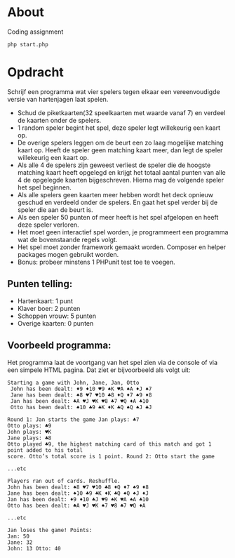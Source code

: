 # About
Coding assignment

`php start.php`

# Opdracht
Schrijf een programma wat vier spelers tegen elkaar een vereenvoudigde versie van hartenjagen laat spelen.
- Schud de piketkaarten(32 speelkaarten met waarde vanaf 7) en verdeel de kaarten onder de spelers.
- 1 random speler begint het spel, deze speler legt willekeurig een kaart op.
- De overige spelers leggen om de beurt een zo laag mogelijke matching kaart op. Heeft
de speler geen matching kaart meer, dan legt de speler willekeurig een kaart op.
- Als alle 4 de spelers zijn geweest verliest de speler die de hoogste matching kaart heeft
opgelegd en krijgt het totaal aantal punten van alle 4 de opgelegde kaarten
bijgeschreven. Hierna mag de volgende speler het spel beginnen.
- Als alle spelers geen kaarten meer hebben wordt het deck opnieuw geschud en
verdeeld onder de spelers. En gaat het spel verder bij de speler die aan de beurt is.
- Als een speler 50 punten of meer heeft is het spel afgelopen en heeft deze speler
verloren.
- Het moet geen interactief spel worden, je programmeert een programma wat de
bovenstaande regels volgt.
- Het spel moet zonder framework gemaakt worden. Composer en helper packages
mogen gebruikt worden.
- Bonus: probeer minstens 1 PHPunit test toe te voegen.

## Punten telling:
- Hartenkaart: 1 punt
- Klaver boer: 2 punten 
- Schoppen vrouw: 5 punten 
- Overige kaarten: 0 punten

## Voorbeeld programma:
Het programma laat de voortgang van het spel zien via de console of via een simpele HTML pagina. Dat ziet er bijvoorbeeld als volgt uit:
```
Starting a game with John, Jane, Jan, Otto
 John has been dealt: ♦9 ♦10 ♥9 ♠K ♥A ♠A ♦J ♠7 
 Jane has been dealt: ♠8 ♥7 ♥10 ♣8 ♦Q ♦7 ♠9 ♦8 
 Jan has been dealt: ♣A ♥J ♥K ♥8 ♣7 ♥Q ♦A ♣10 
 Otto has been dealt: ♠10 ♣9 ♣K ♦K ♣Q ♠Q ♠J ♣J

Round 1: Jan starts the game Jan plays: ♣7
Otto plays: ♣9
John plays: ♥K
Jane plays: ♣8
Otto played ♣9, the highest matching card of this match and got 1 point added to his total
score. Otto’s total score is 1 point. Round 2: Otto start the game 

...etc

Players ran out of cards. Reshuffle.
John has been dealt: ♠8 ♥7 ♥10 ♣8 ♦Q ♦7 ♠9 ♦8 
Jane has been dealt: ♠10 ♣9 ♣K ♦K ♣Q ♠Q ♠J ♦J 
Jan has been dealt: ♦9 ♦10 ♣J ♥9 ♠K ♥A ♠A ♣10 
Otto has been dealt: ♣A ♥J ♥K ♠7 ♥8 ♣7 ♥Q ♦A

...etc

Jan loses the game! Points:
Jan: 50
Jane: 32
John: 13 Otto: 40
```